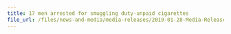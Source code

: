 ```yaml
---
title: 17 men arrested for smuggling duty-unpaid cigarettes 
file_url: /files/news-and-media/media-releases/2019-01-28-Media-Release.pdf
---
```


